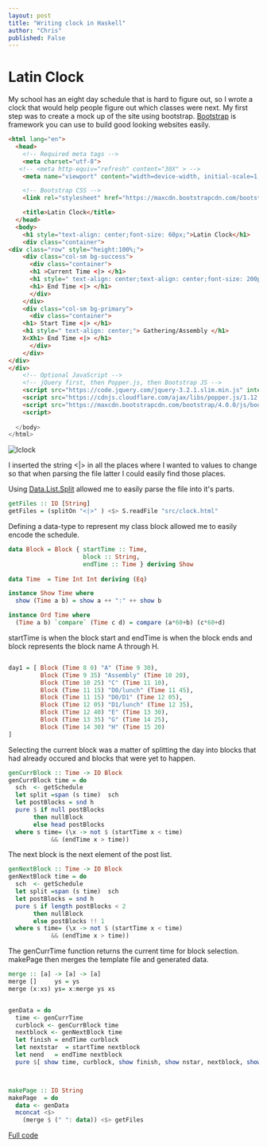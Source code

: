 ```yaml
---
layout: post
title: "Writing clock in Haskell"
author: "Chris"
published: False
---
```


# Latin Clock

My school has an eight day schedule that is hard to figure out, so I wrote a clock that would help people figure out which classes were next. My first step was to create a mock up of the site using bootstrap. [Bootstrap](http://getbootstrap.com/) is framework you can use to build good looking websites easily.

```html
<html lang="en">
  <head>
    <!-- Required meta tags -->
    <meta charset="utf-8">
   <!-- <meta http-equiv="refresh" content="30X" > -->
    <meta name="viewport" content="width=device-width, initial-scale=1, shrink-to-fit=no">

    <!-- Bootstrap CSS -->
    <link rel="stylesheet" href="https://maxcdn.bootstrapcdn.com/bootstrap/4.0.0/css/bootstrap.min.css" integrity="sha384-Gn5384xqQ1aoWXA+058RXPxPg6fy4IWvTNh0E263XmFcJlSAwiGgFAW/dAiS6JXm" crossorigin="anonymous">

    <title>Latin Clock</title>
  </head>
  <body>
    <h1 style="text-align: center;font-size: 60px;">Latin Clock</h1>
    <div class="container">
<div class="row" style="height:100%;">
    <div class="col-sm bg-success">
      <div class="container">
      <h1 >Current Time <|> </h1>
      <h1 style=" text-align: center;text-align: center;font-size: 200px;"> <|> </h1>
      <h1> End Time <|> </h1>
      </div>
    </div>
    <div class="col-sm bg-primary">
      <div class="container">
	<h1> Start Time <|> </h1>
	<h1 style=" text-align: center;"> Gathering/Assembly </h1>
	X<Xh1> End Time <|> </h1>
      </div>
    </div>
</div>
</div>
    <!-- Optional JavaScript -->
    <!-- jQuery first, then Popper.js, then Bootstrap JS -->
    <script src="https://code.jquery.com/jquery-3.2.1.slim.min.js" integrity="sha384-KJ3o2DKtIkvYIK3UENzmM7KCkRr/rE9/Qpg6aAZGJwFDMVNA/GpGFF93hXpG5KkN" crossorigin="anonymous"></script>
    <script src="https://cdnjs.cloudflare.com/ajax/libs/popper.js/1.12.9/umd/popper.min.js" integrity="sha384-ApNbgh9B+Y1QKtv3Rn7W3mgPxhU9K/ScQsAP7hUibX39j7fakFPskvXusvfa0b4Q" crossorigin="anonymous"></script>
    <script src="https://maxcdn.bootstrapcdn.com/bootstrap/4.0.0/js/bootstrap.min.js" integrity="sha384-JZR6Spejh4U02d8jOt6vLEHfe/JQGiRRSQQxSfFWpi1MquVdAyjUar5+76PVCmYl" crossorigin="anonymous"></script>
    <script>
   
  </body>
</html>
```


![lclock](http://latincsclub.com/assets/lclock/lclock0.png)

I inserted the string <|> in all the places where I wanted to values to change so that when parsing the file latter I could easily find those places.

Using [Data.List.Split](https://hackage.haskell.org/package/split-0.2.3.3/docs/Data-List-Split.html) allowed me to easily parse the file into it's parts.

```haskell
getFiles :: IO [String]
getFiles = (splitOn "<|>" ) <$> S.readFile "src/clock.html"

```

Defining a data-type to represent my class block allowed me to easily encode the schedule.

```haskell
data Block = Block { startTime :: Time,
                     block :: String,
                     endTime :: Time } deriving Show
  
data Time  = Time Int Int deriving (Eq)

instance Show Time where
  show (Time a b) = show a ++ ":" ++ show b

instance Ord Time where
  (Time a b) `compare` (Time c d) = compare (a*60+b) (c*60+d)

``` 
startTime is when the block start and endTime is when the block ends and block represents the block name A through H. 

```haskell

day1 = [ Block (Time 8 0) "A" (Time 9 30),
         Block (Time 9 35) "Assembly" (Time 10 20),
         Block (Time 10 25) "C" (Time 11 10),
         Block (Time 11 15) "D0/lunch" (Time 11 45),
         Block (Time 11 15) "D0/D1" (Time 12 05),
         Block (Time 12 05) "D1/lunch" (Time 12 35),
         Block (Time 12 40) "E" (Time 13 30),
         Block (Time 13 35) "G" (Time 14 25),
         Block (Time 14 30) "H" (Time 15 20)
]

```

Selecting the current block was a matter of splitting the day into blocks that had already occured and blocks that were yet to happen.

```haskell
genCurrBlock :: Time -> IO Block
genCurrBlock time = do
  sch  <- getSchedule
  let split =span (s time)  sch
  let postBlocks = snd h  
  pure $ if null postBlocks
       then nullBlock
       else head postBlocks
  where s time= (\x -> not $ (startTime x < time)
  	  	    && (endTime x > time))
```

The next block is the next element of the post list.

```haskell
genNextBlock :: Time -> IO Block
genNextBlock time = do
  sch  <- getSchedule
  let split =span (s time)  sch
  let postBlocks = snd h  
  pure $ if length postBlocks < 2
       then nullBlock
       else postBlocks !! 1
  where s time= (\x -> not $ (startTime x < time)
  	  	    && (endTime x > time))
```

The genCurrTime function returns the current time for block selection. makePage then merges the template file and generated data.
```haskell
merge :: [a] -> [a] -> [a]
merge []     ys = ys
merge (x:xs) ys= x:merge ys xs


genData = do
  time <- genCurrTime
  curblock <- genCurrBlock time
  nextblock <- genNextBlock time
  let finish = endTime curblock
  let nextstar  = startTime nextblock 
  let nend   = endTime nextblock
  pure $[ show time, curblock, show finish, show nstar, nextblock, show nend]



makePage :: IO String
makePage  = do
  data <- genData
  mconcat <$>
    (merge $ (" ": data)) <$> getFiles
```

[Full code](https://github.com/Chrisr850/lclock)